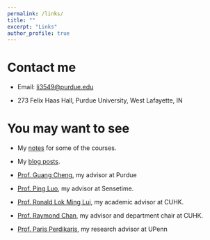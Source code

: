```yaml
---
permalink: /links/
title: ""
excerpt: "Links"
author_profile: true
---
```

# <i class="fa fa-fw fa-send"></i> Contact me #

* [<i class="fa fa-fw fa-envelope fa-lg"></i>](mailto:li3549@purdue.edu) Email: li3549@purdue.edu

* [<i class="fa fa-fw fa-map-marker fa-lg"></i>](https://www.google.com/maps/place/Felix+Haas+Hall/@40.4268063,-86.9185349,17z/data=!3m1!4b1!4m5!3m4!1s0x8812e2b3ea0869c9:0xe75c6b7828bf42f8!8m2!3d40.4268022!4d-86.9163462)273 Felix Haas Hall, Purdue University, West Lafayette, IN


# <i class="fa fa-fw fa-link "></i> You may want to see #
* My [notes](https://williamlwj.github.io/About/notes) for some of the courses.

* My [blog posts](https://williamlwj.github.io/About/posts).

* [Prof. Guang Cheng](https://www.stat.purdue.edu/~chengg/), my advisor at Purdue

* [Prof. Ping Luo](http://luoping.me/), my advisor at Sensetime.

* [Prof. Ronald Lok Ming Lui](https://www.math.cuhk.edu.hk/~lmlui/), my academic advisor at CUHK.

* [Prof. Raymond Chan](https://www.math.cuhk.edu.hk/~rchan/), my advisor and department chair at CUHK.

* [Prof. Paris Perdikaris](https://www.amcs.upenn.edu/people/paris-perdikaris), my research advisor at UPenn


